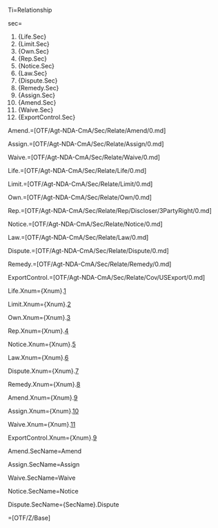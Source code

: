 Ti=Relationship

sec=<ol><li>{Life.Sec}<li>{Limit.Sec}<li>{Own.Sec}<li>{Rep.Sec}<li>{Notice.Sec}<li>{Law.Sec}<li>{Dispute.Sec}<li>{Remedy.Sec}<li>{Assign.Sec}<li>{Amend.Sec}<li>{Waive.Sec}<li>{ExportControl.Sec}</ol>

Amend.=[OTF/Agt-NDA-CmA/Sec/Relate/Amend/0.md]

Assign.=[OTF/Agt-NDA-CmA/Sec/Relate/Assign/0.md]

Waive.=[OTF/Agt-NDA-CmA/Sec/Relate/Waive/0.md]

Life.=[OTF/Agt-NDA-CmA/Sec/Relate/Life/0.md]

Limit.=[OTF/Agt-NDA-CmA/Sec/Relate/Limit/0.md]

Own.=[OTF/Agt-NDA-CmA/Sec/Relate/Own/0.md]

Rep.=[OTF/Agt-NDA-CmA/Sec/Relate/Rep/Discloser/3PartyRight/0.md]

Notice.=[OTF/Agt-NDA-CmA/Sec/Relate/Notice/0.md]

Law.=[OTF/Agt-NDA-CmA/Sec/Relate/Law/0.md]

Dispute.=[OTF/Agt-NDA-CmA/Sec/Relate/Dispute/0.md]

Remedy.=[OTF/Agt-NDA-CmA/Sec/Relate/Remedy/0.md]

ExportControl.=[OTF/Agt-NDA-CmA/Sec/Relate/Cov/USExport/0.md]


Life.Xnum={Xnum}.<a href="#Relate.Life.Sec" class="xref">1</a>

Limit.Xnum={Xnum}.<a href="#Relate.Limit.Sec" class="xref">2</a>

Own.Xnum={Xnum}.<a href="#Relate.Own.Sec" class="xref">3</a>

Rep.Xnum={Xnum}.<a href="#Relate.Rep.Sec" class="xref">4</a>

Notice.Xnum={Xnum}.<a href="#Relate.Notice.Sec" class="xref">5</a>

Law.Xnum={Xnum}.<a href="#Relate.Law.Sec" class="xref">6</a>

Dispute.Xnum={Xnum}.<a href="#Relate.Dispute.Sec" class="xref">7</a>

Remedy.Xnum={Xnum}.<a href="#Relate.Remedy.Sec" class="xref">8</a>

Amend.Xnum={Xnum}.<a href="#Relate.Amend.Sec" class="xref">9</a>

Assign.Xnum={Xnum}.<a href="#Relate.Assign.Sec" class="xref">10</a>

Waive.Xnum={Xnum}.<a href="#Relate.Waive.Sec" class="xref">11</a>

ExportControl.Xnum={Xnum}.<a href="#Relate.ExportControl.Sec" class="xref">9</a>

Amend.SecName=Amend

Assign.SecName=Assign

Waive.SecName=Waive

Notice.SecName=Notice

Dispute.SecName={SecName}.Dispute



=[OTF/Z/Base]
